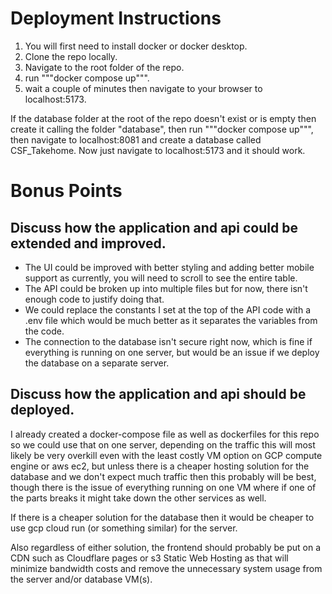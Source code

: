 # Deployment Instructions 
1. You will first need to install docker or docker desktop.
2. Clone the repo locally.
3. Navigate to the root folder of the repo.
4. run """docker compose up""".
5. wait a couple of minutes then navigate to your browser to localhost:5173.

If the database folder at the root of the repo doesn't exist or is empty then create it calling the folder "database", then run """docker compose up""", then navigate to localhost:8081 and create a database called CSF_Takehome. Now just navigate to localhost:5173 and it should work.

# Bonus Points

## Discuss how the application and api could be extended and improved.
- The UI could be improved with better styling and adding better mobile support as currently, you will need to scroll to see the entire table. 
- The API could be broken up into multiple files but for now, there isn't enough code to justify doing that. 
- We could replace the constants I set at the top of the API code with a .env file which would be much better as it separates the variables from the code.
- The connection to the database isn't secure right now, which is fine if everything is running on one server, but would be an issue if we deploy the database on a separate server.

## Discuss how the application and api should be deployed.
I already created a docker-compose file as well as dockerfiles for this repo so we could use that on one server, depending on the traffic this will most likely be very overkill even with the least costly VM option on GCP compute engine or aws ec2, but unless there is a cheaper hosting solution for the database and we don't expect much traffic then this probably will be best, though there is the issue of everything running on one VM where if one of the parts breaks it might take down the other services as well. 

If there is a cheaper solution for the database then it would be cheaper to use gcp cloud run (or something similar) for the server. 

Also regardless of either solution, the frontend should probably be put on a CDN such as Cloudflare pages or s3 Static Web Hosting as that will minimize bandwidth costs and remove the unnecessary system usage from the server and/or database VM(s).